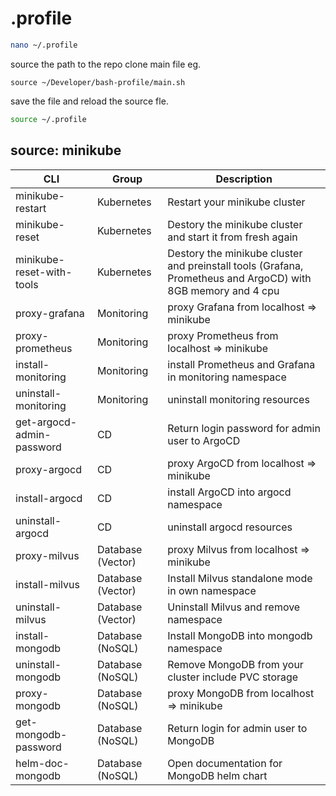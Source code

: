 # .profile

```bash
nano ~/.profile
```

source the path to the repo clone main file eg.

```
source ~/Developer/bash-profile/main.sh
```

save the file and reload the source fle.

```bash
source ~/.profile
```

## source: minikube
| CLI   | Group | Description |
| ----- | ----- | ----------- |
| minikube-restart | Kubernetes | Restart your minikube cluster |
| minikube-reset | Kubernetes | Destory the minikube cluster and start it from fresh again |
| minikube-reset-with-tools | Kubernetes | Destory the minikube cluster and preinstall tools (Grafana, Prometheus and ArgoCD) with 8GB memory and 4 cpu |
| proxy-grafana | Monitoring | proxy Grafana from localhost => minikube |
| proxy-prometheus | Monitoring |proxy Prometheus from localhost => minikube |
| install-monitoring | Monitoring |install Prometheus and Grafana in monitoring namespace |
| uninstall-monitoring | Monitoring |uninstall monitoring resources |
| get-argocd-admin-password | CD | Return login password for admin user to ArgoCD |
| proxy-argocd | CD | proxy ArgoCD from localhost => minikube |
| install-argocd | CD | install ArgoCD into argocd namespace |
| uninstall-argocd | CD | uninstall argocd resources |
| proxy-milvus | Database (Vector) | proxy Milvus from localhost => minikube |
| install-milvus | Database (Vector) | Install Milvus standalone mode in own namespace |
| uninstall-milvus | Database (Vector) | Uninstall Milvus and remove namespace |
| install-mongodb | Database (NoSQL) | Install MongoDB into mongodb namespace |
| uninstall-mongodb | Database (NoSQL) | Remove MongoDB from your cluster include PVC storage |
| proxy-mongodb | Database (NoSQL) | proxy MongoDB from localhost => minikube |
| get-mongodb-password | Database (NoSQL) | Return login for admin user to MongoDB |
| helm-doc-mongodb | Database (NoSQL) | Open documentation for MongoDB helm chart |